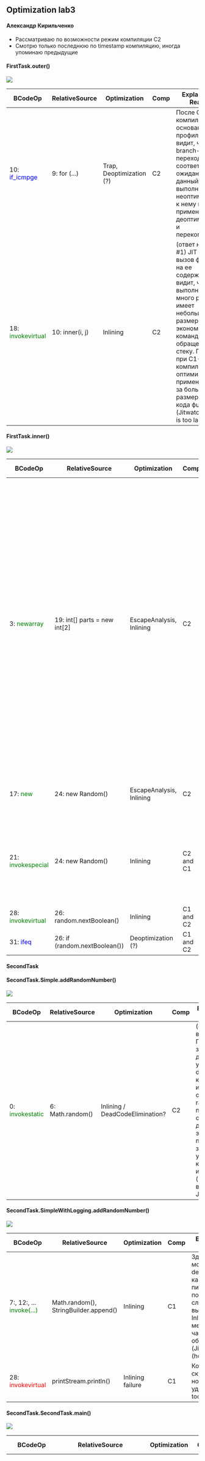 ## Optimization lab3
#### Александр Кирильченко

* Рассматриваю по возможности режим компиляции С2
* Смотрю только последнюю по timestamp компиляцию, иногда упоминаю предыдущие

#### FirstTask.outer()

![](img/outer.png)

| BCodeOp | RelativeSource | Optimization | Comp | Explanation & Reasons
| -------- | ------------- | ------------ | ---- | -------- 
|  10: <span style="color:blue">if_icmpge</span> | 9: for (...) | Trap, Deoptimization (?) | C2 | После С2 компиляции на основании профиля JIT видит, что branch-переходы не соответствуют ожиданиям, данный участок выполняется неоптимально, и к нему можно применить деоптимизацию и перекомпиляцию
| 18: <span style="color:green">invokevirtual</span> | 10: inner(i, j) | Inlining | C2 | (ответ на вопрос #1) JIT заменяет вызов функции на ее содержимое, тк видит, что фция выполняется много раз и имеет небольшой размер, экономим jump-командами и обращениями к стеку. Причем, при C1-компиляции оптимизация не применилась из-за большого размера байт кода фции (Jitwatch: callee is too large) 

#### FirstTask.inner()
![](img/inner.png)

| BCodeOp | RelativeSource | Optimization | Comp | Explanation & Reasons
| -------- | ------------- | ------------ | ---- | --------
|  3: <span style="color:green">newarray</span> | 19: int[] parts = new int[2] | EscapeAnalysis, Inlining | C2 | JIT видит, что обьект parts[] создан внутри локального scope, не покидает его, и может быть сразу удален GC после выполнения метода. Тогда JIT компилирует код так, чтобы этот обьект (или всего лишь его значимые кусочки) аллоцировался в стек вместо heap, что значительно быстрее и выгоднее для heap и GC. Это также выполняется согласованно с Inlining, в рамках которого локальный scope метода должен слиться со scope вызывающего
| 17: <span style="color:green">new</span> | 24: new Random() | EscapeAnalysis, Inlining | C2 | Аналогично с предыдущим. EscapeAnalysis производится только в режиме С2 
| 21: <span style="color:green">invokespecial</span> | 24: new Random() | Inlining | C2 and C1 | Здесь производится inlining конструктора класса Random(), конструктор относится к тн SpecialMethods, поэтому invokespecial
| 28: <span style="color:green">invokevirtual</span> | 26: random.nextBoolean() | Inlining |  C1 and C2 | Аналогично предыдущему
| 31: <span style="color:blue">ifeq</span> | 26: if (random.nextBoolean()) | Deoptimization (?) |  C1 and C2 | Аналогично случаю с <span style="color:blue">if_icmpge</span>

#### SecondTask

#### SecondTask.Simple.addRandomNumber()

![](img/randomsimple.png)

| BCodeOp | RelativeSource | Optimization | Comp | Explanation & Reasons
| -------- | ------------- | ------------ | ---- | -------- 
| 0: <span style="color:green">invokestatic</span> | 6: Math.random() | Inlining / DeadCodeElimination? | C2 | (ответ на вопрос #1) По идее здесь JIT должен увидеть dead code и как-то избавиться от вызова random(), но почему-то он не делает этого, хотя я пробовал значительно увеличить кол-во итераций (или это не видит Jitwatch?).

#### SecondTask.SimpleWithLogging.addRandomNumber()

![](img/randomwithlogs.png)

| BCodeOp | RelativeSource | Optimization | Comp | Explanation & Reasons
| -------- | ------------- | ------------ | ---- | -------- 
| 7:, 12:, ... <span style="color:green">invoke(...)</span> | Math.random(), StringBuilder.append() | Inlining | C1 | Здесь уже не может быть dead code, так как метод пишет данные в поток. В данном случае JIT лишь выполняет Inlining всех методов из-за частых обращений (Jitwatch: inline (hot))
| 28: <span style="color:red">invokevirtual</span> | printStream.println() | Inlining failure | C1 |  Код скомпилирован, но Inlining не удался, Callee is too large

#### SecondTask.SecondTask.main()

![](img/SecondTask.png)

| BCodeOp | RelativeSource | Optimization | Comp | Explanation & Reasons
| -------- | ------------- | ------------ | ---- | -------- 
| 2:, 5:, 11: <span style="color:blue">if_icmp, iload</span> | 5: for(...), 7: if (...), 25: new() | Deoptimization warnings | C2| Сообщения о том, что скомпилированный код выполняется в несоответствии с ожиданиями и может быть деоптимизирован/ перекомпилирован, причины - Uncommon traps: 1) JIT на основании профиля скомпилировал лишь 1 branch, а мы начали часто попадать в другой, как раз такая ситуация с нашим циклом (5: - 7:), 2) Мы вначале долго и часто пользуемся только классом Simple (и он заинлайнился), а класс SimpleWithLogger за это время удалился из compiled code cache, и при обращении к нему будет использоваться уже байт-код (пример деоптимизации)
| 28: <span style="color:green">invokeinterface</span> | 12: adder.addRandomNumber() | Inlining, implementation prediction(?) | C2 | JIT видит, что вызов метода интерфейса осуществляется из под одного и того же класса (Simple), заменяет вызов интерфейса на вызов конкретного класса и инлайнит его
